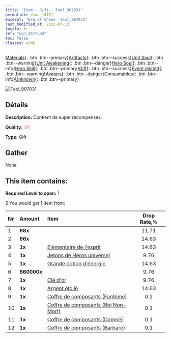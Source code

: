 ```yaml
---
title: "Item - Gift - Tool_907031"
permalink: /con_1417/
excerpt: "Era of Chaos  Tool_907031"
last_modified_at: 2021-07-13
locale: fr
ref: "con_1417.md"
toc: false
classes: wide
---
```

 [Materials](/ItemsFR/){: .btn .btn--primary}[Artifacts](/ItemsFR/Artifacts/){: .btn .btn--success}[Unit Soul](/ItemsFR/UnitSoul/){: .btn .btn--warning}[Unit Awakening](/ItemsFR/UnitAwakening/){: .btn .btn--danger}[Hero Soul](/ItemsFR/HeroSoul/){: .btn .btn--info}[Hero Skill](/ItemsFR/HeroSkill/){: .btn .btn--primary}[Gift](/ItemsFR/Gift/){: .btn .btn--success}[Event related](/ItemsFR/Events/){: .btn .btn--warning}[Avatars](/ItemsFR/Avatars/){: .btn .btn--danger}[Consumables](/ItemsFR/Consumables/){: .btn .btn--info}[Unknown](/ItemsFR/Unknown/){: .btn .btn--primary}

 ![Tool_907031](/images/t/i_907031.png)

## Détails
 **Description:** Contient de super récompenses.

 **Quality:** <span style="color: #DA70D6">OK</span>

 **Type:** Gift

## Gather

  None

## This item contains:

 **Required Level to open:** 1

 2 You would get **1** item  from:

  | Nr | Amount |     Item    | Drop Rate,% |
  |:---|:-------|:------------|:---------:|
  | 1 |  **88x** | <i class="fas fa-gem"/> | 11.71 | 
  | 2 |  **66x** | <i class="fas fa-gem"/> | 14.63 | 
  | 3 |  **1x** | [Élémentaire de l'esprit](/ItemsFR/unt_267/) | 14.63 | 
  | 4 |  **1x** | [Jetons de Héros universel](/ItemsFR/her_358/) | 9.76 | 
  | 5 |  **1x** | [Grande potion d'énergie](/ItemsFR/con_706/) | 14.63 | 
  | 6 |  **660000x** | <i class="fas fa-coins"/> | 9.76 | 
  | 7 |  **1x** | [Clé d'or](/ItemsFR/con_783/) | 9.76 | 
  | 8 |  **1x** | [Argent étoilé](/ItemsFR/con_969/) | 14.63 | 
  | 9 |  **1x** | [Coffre de composants (Fantôme)](/ItemsFR/con_1339/) | 0.2 | 
  | 10 |  **1x** | [Coffre de composants (Roi Non-Mort)](/ItemsFR/con_1340/) | 0.1 | 
  | 11 |  **1x** | [Coffre de composants (Damné)](/ItemsFR/con_1341/) | 0.1 | 
  | 12 |  **1x** | [Coffre de composants (Barbare)](/ItemsFR/con_1342/) | 0.1 | 

